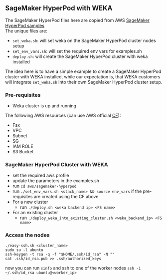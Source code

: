 ## SageMaker HyperPod with WEKA
The SageMaker HyperPod files here are copied from AWS [SageMaker HyperPod samples](https://github.com/aws-samples/awsome-distributed-training/tree/main/1.architectures/5.sagemaker-hyperpod)
<br>The unique files are:
- `set_weka.sh`: will set weka on the SageMaker HyperPod cluster nodes setup
- `set_env_vars.sh`: will set the required env vars for examples.sh
- `deploy.sh`: will create the SageMaker HyperPod cluster with weka installed

The idea here is to have a simple example to create a SageMaker HyperPod cluster with WEKA installed, while our expectation
is, that WEKA customers will integrate `set_weka.sh` into their own SageMaker HyperPod cluster setup.

### Pre-requisites
- Weka cluster is up and running

The following AWS resources (can use AWS official [CF](https://catalog.workshops.aws/sagemaker-hyperpod/en-US/00-setup/02-own-account)):
- Fsx
- VPC
- Subnet
- SG
- IAM ROLE
- S3 Bucket

### SageMaker HyperPod Cluster with WEKA
- set the required aws profile
- update the parameters in the examples.sh
- run `cd aws/sagemaker-hyperpod`
- run `./set_env_vars.sh <stack_name> && source env_vars` if the pre-requisites are created using the CF above
- For a new cluster
  - run `./deploy.sh <weka backend ip> <FS name>`
- For an existing cluster
  - run `./deploy_weka_into_existing_cluster.sh <weka_backend_ip> <FS name>`

### Access the nodes
```shell
./easy-ssh.sh <cluster_name>
sudo su -l ubuntu
ssh-keygen -t rsa -q -f "$HOME/.ssh/id_rsa" -N ""
cat .ssh/id_rsa.pub >> .ssh/authorized_keys
```
now you can run `sinfo` and ssh to one of the worker nodes
`ssh -i ~/.ssh/id_rsa ubuntu@<worker_ip>`
